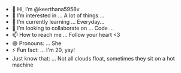 - 👋 Hi, I’m @keerthana5958v  
- 👀 I’m interested in ... A lot of things ...  
- 🌱 I’m currently learning ... Everyday...      
- 💞️ I’m looking to collaborate on ... Code ...   
- 📫 How to reach me ... Follow your heart <3       
- 😄 Pronouns: ... She  
- ⚡ Fun fact: ... I'm 20, yay!        
- Just know that: ... Not all clouds float, sometimes they sit on a hot machine    
 
<!--- 
keerthana5958v/keerthana5958v is a ✨ special ✨ repository because its `README.md` (this file) appears on your GitHub profile.
You can click the Preview link to take a look at your changes.
--->

